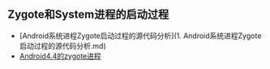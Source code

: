 ## Zygote和System进程的启动过程

- [Android系统进程Zygote启动过程的源代码分析](1. Android系统进程Zygote启动过程的源代码分析.md)
- [Android4.4的zygote进程](Android4.4的zygote进程.md)
